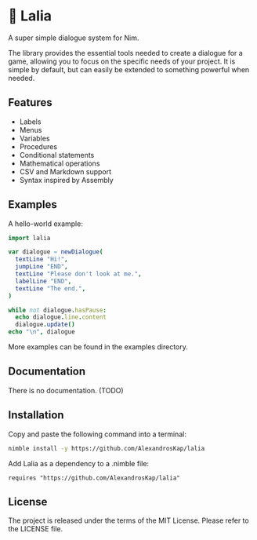 # 🐣 Lalia

A super simple dialogue system for Nim.

The library provides the essential tools needed to create a dialogue for a game,
allowing you to focus on the specific needs of your project.
It is simple by default, but can easily be extended to something powerful when needed.

## Features

* Labels
* Menus
* Variables
* Procedures
* Conditional statements
* Mathematical operations
* CSV and Markdown support
* Syntax inspired by Assembly

## Examples

A hello-world example:

```nim
import lalia

var dialogue = newDialogue(
  textLine "Hi!",
  jumpLine "END",
  textLine "Please don't look at me.",
  labelLine "END",
  textLine "The end.",
)

while not dialogue.hasPause:
  echo dialogue.line.content
  dialogue.update()
echo "\n", dialogue
```

More examples can be found in the examples directory.

## Documentation

There is no documentation. (TODO)

## Installation

Copy and paste the following command into a terminal:

```sh
nimble install -y https://github.com/AlexandrosKap/lalia
```

Add Lalia as a dependency to a .nimble file:

```
requires "https://github.com/AlexandrosKap/lalia"
```

## License

The project is released under the terms of the MIT License.
Please refer to the LICENSE file.
